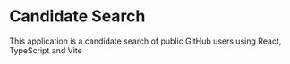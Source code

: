 # Candidate Search 

This application is a candidate search of public GitHub users using React, TypeScript and Vite
